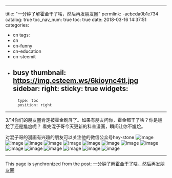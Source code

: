 
---
title: "一分钟了解霍金干了啥，然后再发朋友圈"
permlink: -aebcda0b1e734
catalog: true
toc_nav_num: true
toc: true
date: 2018-03-16 14:37:51
categories:
- cn
tags:
- cn
- cn-funny
- cn-education
- cn-steemit
- busy
thumbnail: https://img.esteem.ws/6kioync4tl.jpg
sidebar:
    right:
        sticky: true
widgets:
    -
        type: toc
        position: right
---


3/14你们的朋友圈肯定被霍金刷屏了。如果有朋友问你，霍金都干了啥？你是尴尬了还是尴尬呢？
看完混子哥今天更新的科普漫画，瞬间让你不尴尬。

对混子哥的漫画有兴趣的朋友可以关注他的微信公众号hey-stone
![image](https://img.esteem.ws/6kioync4tl.jpg)
 ![image](https://img.esteem.ws/egx57bleek.jpg)
 ![image](https://img.esteem.ws/q2v6z1h8jn.jpg)
 ![image](https://img.esteem.ws/sdviwyk062.jpg)
 ![image](https://img.esteem.ws/ns8wd7o9cb.jpg)
 ![image](https://img.esteem.ws/q8d2682yea.jpg)
 ![image](https://img.esteem.ws/v2kqja9z08.jpg)
 ![image](https://img.esteem.ws/13k1he81p5.jpg)
 ![image](https://img.esteem.ws/wnjp4b9dax.jpg)
 ![image](https://img.esteem.ws/v8k4qhcpdw.jpg)
 ![image](https://img.esteem.ws/9d2xbs0ofb.jpg)
 ![image](https://img.esteem.ws/nrz9o96xnl.jpg)
 ![image](https://img.esteem.ws/4t8pxlu0fb.jpg)
 ![image](https://img.esteem.ws/yheil95kmp.jpg)
 ![image](https://img.esteem.ws/zv3poovrc8.jpg)

- - -

This page is synchronized from the post: [一分钟了解霍金干了啥，然后再发朋友圈](https://steemit.com/@ericet/-aebcda0b1e734)
